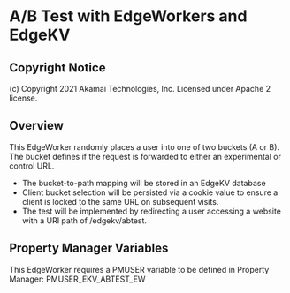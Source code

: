 # A/B Test with EdgeWorkers and EdgeKV

## Copyright Notice
(c) Copyright 2021 Akamai Technologies, Inc. Licensed under Apache 2 license.

## Overview
This EdgeWorker randomly places a user into one of two buckets (A or B). The bucket defines if the request is forwarded to either an experimental or control URL.

- The bucket-to-path mapping will be stored in an EdgeKV database
- Client bucket selection will be persisted via a cookie value to ensure a client is locked to the same URL on subsequent visits. 
- The test will be implemented by redirecting a user accessing a website with a URI path of /edgekv/abtest. 

## Property Manager Variables
This EdgeWorker requires a PMUSER variable to be defined in Property Manager: PMUSER_EKV_ABTEST_EW
